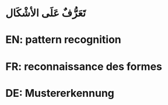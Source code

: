 # تَعَرُّفٌ عَلَى الأشْكَال

# EN: pattern recognition

# FR: reconnaissance des formes

# DE: Mustererkennung
